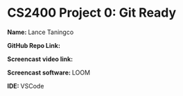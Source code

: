 # CS2400 Project 0: Git Ready

<p><strong>Name: </strong>Lance Taningco<be>
<p><strong>GitHub Repo Link: </strong><br>
<p><strong>Screencast video link: </strong></p>

<p><strong>Screencast software: </strong>LOOM<br>
<p><strong>IDE: </strong>VSCode</p>

